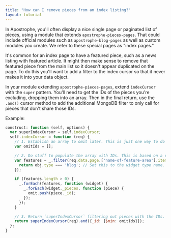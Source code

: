 ```yaml
---
title: "How can I remove pieces from an index listing?"
layout: tutorial
---
```


In Apostrophe, you'll often display a nice single page or paginated list of pieces, using a module that extends `apostrophe-pieces-pages`. That could include official modules such as `apostrophe-blog-pages` as well as custom modules you create. We refer to these special pages as "index pages."

It's common for an index page to have a featured piece, such as a news listing with featured article. It might then make sense to remove that featured piece from the main list so it doesn't appear duplicated on the page. To do this you'll want to add a filter to the index cursor so that it never makes it into your data object.

In your module extending `apostrophe-pieces-pages`, extend `indexCursor` with the `super` pattern. You'll need to get the IDs of the pieces you're excluding, dropping them into an array. Then in the final return, use the `.and()` cursor method to add the additional MongoDB filter to only call for pieces that don't share those IDs.

Example:
```js
construct: function (self, options) {
  var superIndexCursor = self.indexCursor;
  self.indexCursor = function (req) {
    // 1. Establish an array to omit later. This is just one way to do this part.
    var omitIds = [];

    // 2. Do stuff to populate the array with IDs. This is based on a real example, but it'll vary based on your use case.
    var features = _.filter(req.data.page.['name-of-feature-area'].items, function (obj) {
      return obj.type === 'blog'; // Set this to the widget type name.
    });

    if (features.length > 0) {
      _.forEach(features, function (widget) {
        _.forEach(widget._pieces, function (piece) {
          omit.push(piece._id);
        });
      });
    }

    // 3. Return `superIndexCursor` filtering out pieces with the IDs. This is the key.
    return superIndexCursor(req).and({_id: {$nin: omitIds}});
  };
}
```
